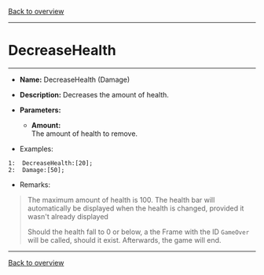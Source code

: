 [Back to overview](index.md)

---
# DecreaseHealth
---
- **Name:** DecreaseHealth (Damage)
- **Description:** Decreases the amount of health.
- **Parameters:**
  - **Amount:**  
    The amount of health to remove.

- Examples:
```
1:  DecreaseHealth:[20];
2:  Damage:[50];
```

- Remarks:
> The maximum amount of health is 100. 
The health bar will automatically be displayed when the health is changed, provided it wasn't already displayed
>
> Should the health fall to 0 or below, a the Frame with the ID `GameOver` will be called, should it exist. Afterwards, the game will end.

---
[Back to overview](index.md)